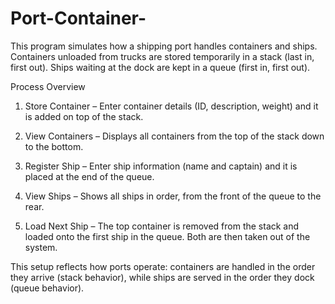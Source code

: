 # Port-Container-

This program simulates how a shipping port handles containers and ships. Containers unloaded from trucks are stored temporarily in a stack (last in, first out). Ships waiting at the dock are kept in a queue (first in, first out).

Process Overview

1. Store Container – Enter container details (ID, description, weight) and it is added on top of the stack.


2. View Containers – Displays all containers from the top of the stack down to the bottom.


3. Register Ship – Enter ship information (name and captain) and it is placed at the end of the queue.


4. View Ships – Shows all ships in order, from the front of the queue to the rear.


5. Load Next Ship – The top container is removed from the stack and loaded onto the first ship in the queue. Both are then taken out of the system.



This setup reflects how ports operate: containers are handled in the order they arrive (stack behavior), while ships are served in the order they dock (queue behavior).

